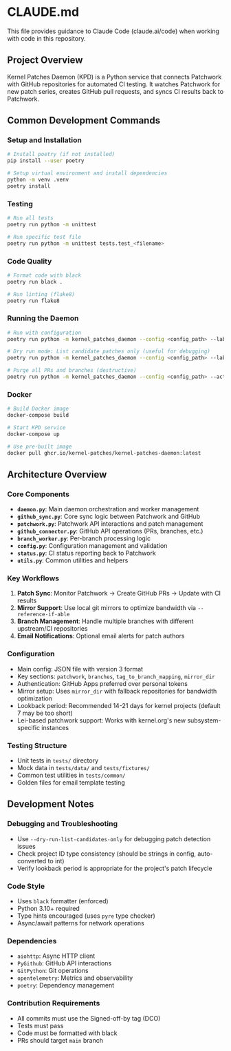 # CLAUDE.md

This file provides guidance to Claude Code (claude.ai/code) when working with code in this repository.

## Project Overview

Kernel Patches Daemon (KPD) is a Python service that connects Patchwork with GitHub repositories for automated CI testing. It watches Patchwork for new patch series, creates GitHub pull requests, and syncs CI results back to Patchwork.

## Common Development Commands

### Setup and Installation
```bash
# Install poetry (if not installed)
pip install --user poetry

# Setup virtual environment and install dependencies
python -m venv .venv
poetry install
```

### Testing
```bash
# Run all tests
poetry run python -m unittest

# Run specific test file
poetry run python -m unittest tests.test_<filename>
```

### Code Quality
```bash
# Format code with black
poetry run black .

# Run linting (flake8)
poetry run flake8
```

### Running the Daemon
```bash
# Run with configuration
poetry run python -m kernel_patches_daemon --config <config_path> --label-color configs/labels.json

# Dry run mode: List candidate patches only (useful for debugging)
poetry run python -m kernel_patches_daemon --config <config_path> --label-color configs/labels.json --dry-run-list-candidates-only

# Purge all PRs and branches (destructive)
poetry run python -m kernel_patches_daemon --config <config_path> --action purge
```

### Docker
```bash
# Build Docker image
docker-compose build

# Start KPD service
docker-compose up

# Use pre-built image
docker pull ghcr.io/kernel-patches/kernel-patches-daemon:latest
```

## Architecture Overview

### Core Components

- **`daemon.py`**: Main daemon orchestration and worker management
- **`github_sync.py`**: Core sync logic between Patchwork and GitHub
- **`patchwork.py`**: Patchwork API interactions and patch management
- **`github_connector.py`**: GitHub API operations (PRs, branches, etc.)
- **`branch_worker.py`**: Per-branch processing logic
- **`config.py`**: Configuration management and validation
- **`status.py`**: CI status reporting back to Patchwork
- **`utils.py`**: Common utilities and helpers

### Key Workflows

1. **Patch Sync**: Monitor Patchwork → Create GitHub PRs → Update with CI results
2. **Mirror Support**: Use local git mirrors to optimize bandwidth via `--reference-if-able`
3. **Branch Management**: Handle multiple branches with different upstream/CI repositories
4. **Email Notifications**: Optional email alerts for patch authors

### Configuration

- Main config: JSON file with version 3 format
- Key sections: `patchwork`, `branches`, `tag_to_branch_mapping`, `mirror_dir`
- Authentication: GitHub Apps preferred over personal tokens
- Mirror setup: Uses `mirror_dir` with fallback repositories for bandwidth optimization
- Lookback period: Recommended 14-21 days for kernel projects (default 7 may be too short)
- Lei-based patchwork support: Works with kernel.org's new subsystem-specific instances

### Testing Structure

- Unit tests in `tests/` directory
- Mock data in `tests/data/` and `tests/fixtures/`
- Common test utilities in `tests/common/`
- Golden files for email template testing

## Development Notes

### Debugging and Troubleshooting
- Use `--dry-run-list-candidates-only` for debugging patch detection issues
- Check project ID type consistency (should be strings in config, auto-converted to int)
- Verify lookback period is appropriate for the project's patch lifecycle

### Code Style
- Uses `black` formatter (enforced)
- Python 3.10+ required
- Type hints encouraged (uses `pyre` type checker)
- Async/await patterns for network operations

### Dependencies
- `aiohttp`: Async HTTP client
- `PyGithub`: GitHub API interactions
- `GitPython`: Git operations
- `opentelemetry`: Metrics and observability
- `poetry`: Dependency management

### Contribution Requirements
- All commits must use the Signed-off-by tag (DCO)
- Tests must pass
- Code must be formatted with black
- PRs should target `main` branch
